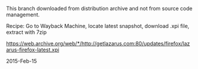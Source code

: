This branch downloaded from distribution archive and not from source code management.

Recipe: Go to Wayback Machine, locate latest snapshot, download .xpi file, extract with 7zip


https://web.archive.org/web/*/http://getlazarus.com:80/updates/firefox/lazarus-firefox-latest.xpi

2015-Feb-15



